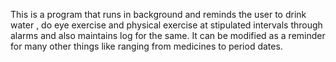 This is a program that runs in background and reminds the user to drink water , do eye exercise  and physical exercise at stipulated intervals through alarms and also maintains log for the same.
It can be modified as a reminder for many other things like ranging from medicines to period dates. 
